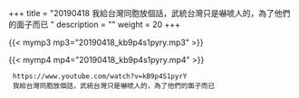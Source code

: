 +++
title = "20190418  我給台灣同胞放個話，武統台灣只是嚇唬人的，為了他們的面子而已 "
description = ""
weight = 20
+++

{{< mymp3 mp3="20190418_kb9p4s1pyry.mp3" >}}

{{< mymp4 mp4="20190418_kb9p4s1pyry.mp4" >}}

     https://www.youtube.com/watch?v=kB9p4S1pyrY 
     我給台灣同胞放個話，武統台灣只是嚇唬人的，為了他們的面子而已 
     
